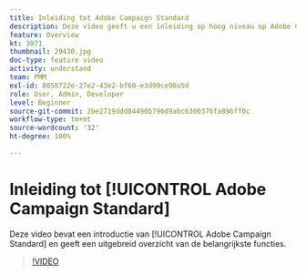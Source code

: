 ```yaml
---
title: Inleiding tot Adobe Campaign Standard
description: Deze video geeft u een inleiding op hoog niveau op Adobe Campaign Standard.
feature: Overview
kt: 3971
thumbnail: 29430.jpg
doc-type: feature video
activity: understand
team: PMM
exl-id: 8058722e-27e2-43e2-bf60-e3d99ce90a5d
role: User, Admin, Developer
level: Beginner
source-git-commit: 2be2719ddd84490b796d9abc6300376fa896ff0c
workflow-type: tm+mt
source-wordcount: '32'
ht-degree: 100%

---
```


# Inleiding tot [!UICONTROL Adobe Campaign Standard]

Deze video bevat een introductie van [!UICONTROL Adobe Campaign Standard] en geeft een uitgebreid overzicht van de belangrijkste functies.

>[!VIDEO](https://video.tv.adobe.com/v/29430?quality=12)
